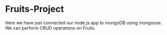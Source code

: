 # Fruits-Project

Here we have just connected our node.js app to mongoDB using mongoose. We can perform CRUD operations on Fruits.

